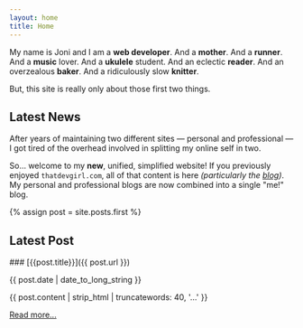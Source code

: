 ```yaml
---
layout: home
title: Home
---
```


My name is Joni and I am a **web developer**. And a **mother**. And a **runner**. And a **music** lover. And a **ukulele** student. And an eclectic **reader**. And an overzealous **baker**. And a ridiculously slow **knitter**.

But, this site is really only about those first two things.


<section markdown="1" class="has-background copper" aria-label="News">

## Latest News

After years of maintaining two different sites — personal and professional — I got tired of the overhead involved in splitting my online self in two.

So... welcome to my **new**, unified, simplified website! If you previously enjoyed `thatdevgirl.com`, all of that content is here _(particularly the [blog](/blog))_. My personal and professional blogs are now combined into a single "me!" blog.

</section>


<section markdown="1" class="has-background timberwolf" aria-label="Latest blog post">
{% assign post = site.posts.first %}

## Latest Post

<div markdown="1" class="latest-post">
### [{{post.title}}]({{ post.url }})

<p class="date">{{ post.date | date_to_long_string }}</p>

<p class="excerpt">{{ post.content | strip_html | truncatewords: 40, '…' }}</p>

<a href="{{ post.url }}" class="button" aria-label="Read more about {{ post.title }}">Read more...</a>
</div>
</section>
